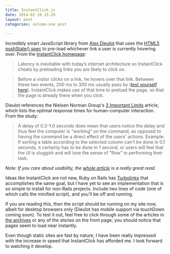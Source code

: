 ```yaml
---
title: InstantClick.js
date: 2014-02-10 15:29
layout: post
categories: volume-one post
 
---
```



Incredibly smart JavaScript library from [Alex Dieulot](https://github.com/dieulot) that uses the [HTML5 pushState() spec](https://developer.mozilla.org/en-US/docs/Web/Guide/API/DOM/Manipulating_the_browser_history) to pre-load whichever link a user is currently hovering over. From the [InstantClick homepage](http://instantclick.io):  

> Latency is inevitable with today’s internet architecture so InstantClick cheats by preloading links you are likely to click on.
 
> Before a visitor clicks on a link, he hovers over that link. Between these two events, 200 ms to 300 ms usually pass by ([test yourself here](http://instantclick.io/click-test.html)). InstantClick makes use of that time to preload the page, so that the page is already there when you click.

Dieulot references the Nielsen Norman Group's [3 Important Limits](http://www.nngroup.com/articles/response-times-3-important-limits/) article, which lists the optimal response times for human-computer interaction. From the study:

> A delay of 0.2–1.0 seconds does mean that users notice the delay and thus feel the computer is "working" on the command, as opposed to having the command be a direct effect of the users' actions. Example: If sorting a table according to the selected column can't be done in 0.1 seconds, it certainly has to be done in 1 second, or users will feel that the UI is sluggish and will lose the sense of "flow" in performing their task. 

_Note: If you care about usability, the [whole article](http://www.nngroup.com/articles/response-times-3-important-limits/) is a really great read._

Ideas like InstantClick are not new, Ruby on Rails has [Turbolinks](https://github.com/rails/turbolinks) that accomplishes the same goal, but I have yet to see an implementation that is so simple to install for non-Rails projects. Include two lines of code (one of which calls the minified script), and you'll be off and running. 

If you are reading this, then the script should be running on my site now, albeit for desktop browsers only (Dieulot has mobile support via touchDown coming soon). To test it out, feel free to click through some of the articles in [the archives](/archives) or any of the stories on the front page; you should notice that pages seem to load near instantly. 

Even though static sites are fast by nature, I have been really impressed with the increase in speed that InstantClick has afforded me. I look forward to watching it develop. 

